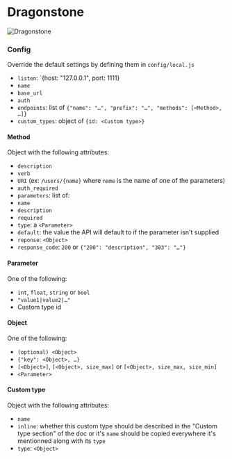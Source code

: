 Dragonstone
===========

![Dragonstone](http://images1.wikia.nocookie.net/__cb20130501013128/gameofthrones/images/thumb/f/fb/Dragonstone_%28day%29.jpg/1000px-Dragonstone_%28day%29.jpg)

### Config
Override the default settings by defining them in `config/local.js`
 - `listen`: `{host: "127.0.0.1", port: 1111}
 - `name`
 - `base_url`
 - `auth`
 - `endpoints`: list of `{"name": "…", "prefix": "…", "methods": [<Method>, …]}`
 - `custom_types`: object of `{id: <Custom type>}`

#### Method
Object with the following attributes:
 - `description`
 - `verb`
 - `URI` (ex: `/users/{name}` where `name` is the name of one of the parameters)
 - `auth_required`
 - `parameters`: list of:
  - `name`
  - `description`
  - `required`
  - `type`: a `<Parameter>`
  - `default`: the value the API will default to if the parameter isn't supplied
 - `reponse`: `<Object>`
 - `response_code`: `200` or `{"200": "description", "303": "…"}`

#### Parameter
One of the following:
 - `int`, `float`, `string` or `bool`
 - `"value1|value2|…"`
 - Custom type id


#### Object
One of the following:
 - `(optional) <Object>`
 - `{"key": <Object>, …}`
 - `[<Object>]`, `[<Object>, size_max]` or `[<Object>, size_max, size_min]`
 - `<Parameter>`

#### Custom type
Object with the following attributes:
 - `name`
 - `inline`: whether this custom type should be described in the "Custom type section" of the doc or it's `name` should be copied everywhere it's mentionned along with its `type`
 - `type`: `<Object>`
